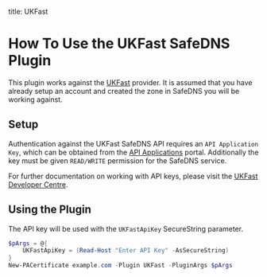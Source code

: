 title: UKFast

# How To Use the UKFast SafeDNS Plugin

This plugin works against the [UKFast](https://ukfast.co.uk/) provider. It is assumed that you have already setup an account and created the zone in SafeDNS you will be working against.

## Setup

Authentication against the UKFast SafeDNS API requires an `API Application Key`, which can be obtained from the [API Applications](https://my.ukfast.co.uk/applications/index.php) portal. Additionally the key must be given `READ/WRITE` permission for the SafeDNS service.

For further documentation on working with API keys, please visit the [UKFast Developer Centre](https://developers.ukfast.io/getting-started#registering-applications).

## Using the Plugin

The API key will be used with the `UKFastApiKey` SecureString parameter.

```powershell
$pArgs = @{
    UKFastApiKey = (Read-Host "Enter API Key" -AsSecureString)
}
New-PACertificate example.com -Plugin UKFast -PluginArgs $pArgs
```
